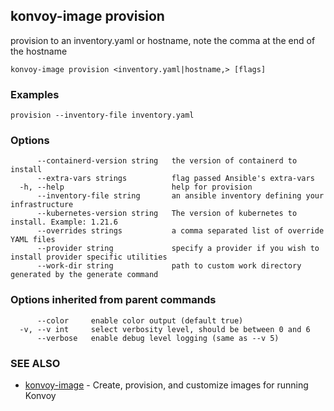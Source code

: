 ## konvoy-image provision

provision to an inventory.yaml or hostname, note the comma at the end of the hostname

```
konvoy-image provision <inventory.yaml|hostname,> [flags]
```

### Examples

```
provision --inventory-file inventory.yaml
```

### Options

```
      --containerd-version string   the version of containerd to install
      --extra-vars strings          flag passed Ansible's extra-vars
  -h, --help                        help for provision
      --inventory-file string       an ansible inventory defining your infrastructure
      --kubernetes-version string   The version of kubernetes to install. Example: 1.21.6
      --overrides strings           a comma separated list of override YAML files
      --provider string             specify a provider if you wish to install provider specific utilities
      --work-dir string             path to custom work directory generated by the generate command
```

### Options inherited from parent commands

```
      --color     enable color output (default true)
  -v, --v int     select verbosity level, should be between 0 and 6
      --verbose   enable debug level logging (same as --v 5)
```

### SEE ALSO

* [konvoy-image](konvoy-image.md)	 - Create, provision, and customize images for running Konvoy

